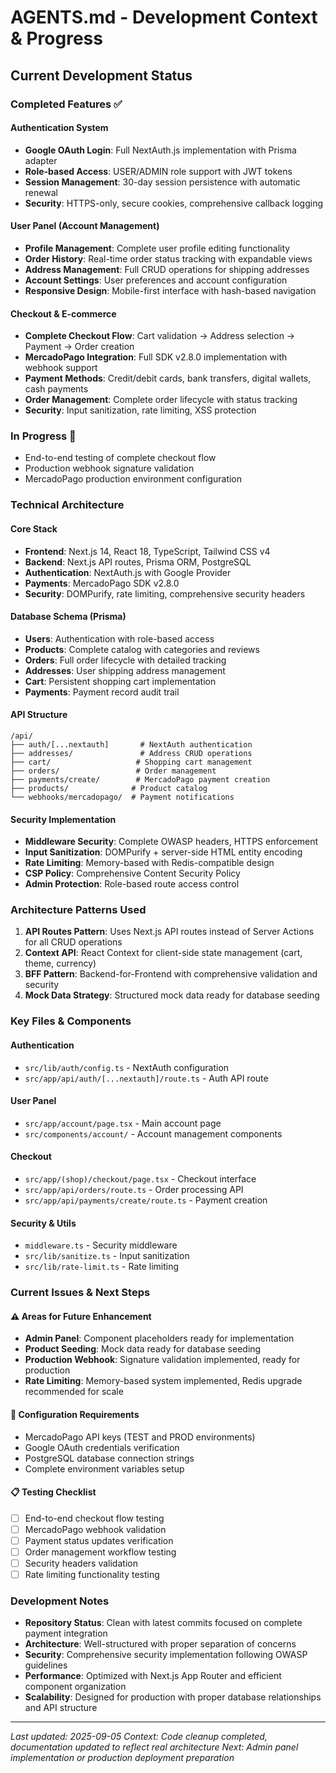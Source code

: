 # AGENTS.md - Development Context & Progress

## Current Development Status

### Completed Features ✅

#### Authentication System
- **Google OAuth Login**: Full NextAuth.js implementation with Prisma adapter
- **Role-based Access**: USER/ADMIN role support with JWT tokens
- **Session Management**: 30-day session persistence with automatic renewal
- **Security**: HTTPS-only, secure cookies, comprehensive callback logging

#### User Panel (Account Management)
- **Profile Management**: Complete user profile editing functionality
- **Order History**: Real-time order status tracking with expandable views
- **Address Management**: Full CRUD operations for shipping addresses
- **Account Settings**: User preferences and account configuration
- **Responsive Design**: Mobile-first interface with hash-based navigation

#### Checkout & E-commerce
- **Complete Checkout Flow**: Cart validation → Address selection → Payment → Order creation
- **MercadoPago Integration**: Full SDK v2.8.0 implementation with webhook support
- **Payment Methods**: Credit/debit cards, bank transfers, digital wallets, cash payments
- **Order Management**: Complete order lifecycle with status tracking
- **Security**: Input sanitization, rate limiting, XSS protection

### In Progress 🚧
- End-to-end testing of complete checkout flow
- Production webhook signature validation
- MercadoPago production environment configuration

### Technical Architecture

#### Core Stack
- **Frontend**: Next.js 14, React 18, TypeScript, Tailwind CSS v4
- **Backend**: Next.js API routes, Prisma ORM, PostgreSQL
- **Authentication**: NextAuth.js with Google Provider
- **Payments**: MercadoPago SDK v2.8.0
- **Security**: DOMPurify, rate limiting, comprehensive security headers

#### Database Schema (Prisma)
- **Users**: Authentication with role-based access
- **Products**: Complete catalog with categories and reviews
- **Orders**: Full order lifecycle with detailed tracking
- **Addresses**: User shipping address management
- **Cart**: Persistent shopping cart implementation
- **Payments**: Payment record audit trail

#### API Structure
```
/api/
├── auth/[...nextauth]       # NextAuth authentication
├── addresses/               # Address CRUD operations
├── cart/                   # Shopping cart management
├── orders/                 # Order management
├── payments/create/        # MercadoPago payment creation
├── products/              # Product catalog
└── webhooks/mercadopago/  # Payment notifications
```

#### Security Implementation
- **Middleware Security**: Complete OWASP headers, HTTPS enforcement
- **Input Sanitization**: DOMPurify + server-side HTML entity encoding
- **Rate Limiting**: Memory-based with Redis-compatible design
- **CSP Policy**: Comprehensive Content Security Policy
- **Admin Protection**: Role-based route access control

### Architecture Patterns Used
1. **API Routes Pattern**: Uses Next.js API routes instead of Server Actions for all CRUD operations
2. **Context API**: React Context for client-side state management (cart, theme, currency)
3. **BFF Pattern**: Backend-for-Frontend with comprehensive validation and security
4. **Mock Data Strategy**: Structured mock data ready for database seeding

### Key Files & Components

#### Authentication
- `src/lib/auth/config.ts` - NextAuth configuration
- `src/app/api/auth/[...nextauth]/route.ts` - Auth API route

#### User Panel
- `src/app/account/page.tsx` - Main account page
- `src/components/account/` - Account management components

#### Checkout
- `src/app/(shop)/checkout/page.tsx` - Checkout interface
- `src/app/api/orders/route.ts` - Order processing API
- `src/app/api/payments/create/route.ts` - Payment creation

#### Security & Utils
- `middleware.ts` - Security middleware
- `src/lib/sanitize.ts` - Input sanitization
- `src/lib/rate-limit.ts` - Rate limiting

### Current Issues & Next Steps

#### ⚠️ Areas for Future Enhancement
- **Admin Panel**: Component placeholders ready for implementation
- **Product Seeding**: Mock data ready for database seeding
- **Production Webhook**: Signature validation implemented, ready for production
- **Rate Limiting**: Memory-based system implemented, Redis upgrade recommended for scale

#### 🔧 Configuration Requirements
- MercadoPago API keys (TEST and PROD environments)
- Google OAuth credentials verification
- PostgreSQL database connection strings
- Complete environment variables setup

#### 📋 Testing Checklist
- [ ] End-to-end checkout flow testing
- [ ] MercadoPago webhook validation
- [ ] Payment status updates verification  
- [ ] Order management workflow testing
- [ ] Security headers validation
- [ ] Rate limiting functionality testing

### Development Notes
- **Repository Status**: Clean with latest commits focused on complete payment integration
- **Architecture**: Well-structured with proper separation of concerns
- **Security**: Comprehensive security implementation following OWASP guidelines
- **Performance**: Optimized with Next.js App Router and efficient component organization
- **Scalability**: Designed for production with proper database relationships and API structure

---
*Last updated: 2025-09-05*
*Context: Code cleanup completed, documentation updated to reflect real architecture*
*Next: Admin panel implementation or production deployment preparation*